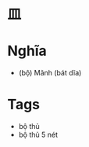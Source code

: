 # 皿

# Nghĩa
* (bộ) Mãnh (bát dĩa)

# Tags
* bộ thủ
*  bộ thủ 5 nét

<script>window.HANZI_FIELD='皿';</script>
